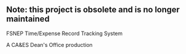 ## Note: this project is obsolete and is no longer maintained

FSNEP Time/Expense Record Tracking System

A CA&ES Dean's Office production
